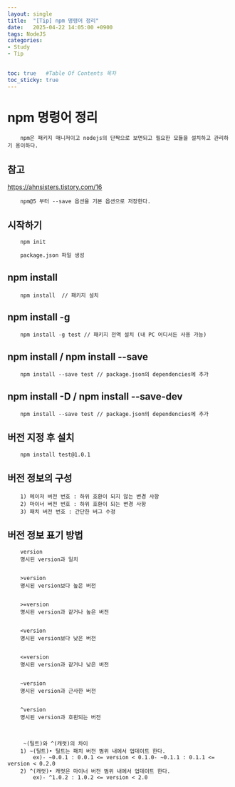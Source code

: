 ```yaml
---
layout: single
title:  "[Tip] npm 명령어 정리"
date:   2025-04-22 14:05:00 +0900
tags: NodeJS 
categories: 
- Study
- Tip

  
toc: true   #Table Of Contents 목차
toc_sticky: true
---
```


# npm 명령어 정리

```
    npm은 패키지 매니저이고 nodejs의 단짝으로 보면되고 필요한 모듈을 설치하고 관리하기 용이하다.
```
## 참고
<https://ahnsisters.tistory.com/16>
```
    npm@5 부터 --save 옵션을 기본 옵션으로 저장한다.
```
## 시작하기
```bash
    npm init
    
    package.json 파일 생성
```

## npm install
```
    npm install  // 패키지 설치
```

## npm install -g
```
    npm install -g test // 패키지 전역 설치 (내 PC 어디서든 사용 가능)
```

## npm install  / npm install --save
```
    npm install --save test // package.json의 dependencies에 추가
```

## npm install -D / npm install --save-dev
```
    npm install --save test // package.json의 dependencies에 추가
```

## 버전 지정 후 설치
```
    npm install test@1.0.1
```

## 버전 정보의 구성
```
    1) 메이저 버전 번호 : 하위 호환이 되지 않는 변경 사항
    2) 마이너 버전 번호 : 하위 호환이 되는 변경 사항
    3) 패치 버전 번호 : 간단한 버그 수정
```

## 버전 정보 표기 방법
```
    version
    명시된 version과 일치


    >version
    명시된 version보다 높은 버전


    >=version
    명시된 version과 같거나 높은 버전


    <version
    명시된 version보다 낮은 버전


    <=version
    명시된 version과 같거나 낮은 버전


    ~version
    명시된 version과 근사한 버전


    ^version
    명시된 version과 호횐되는 버전



     ~(틸트)와 ^(캐럿)의 차이
    1) ~(틸트)• 틸트는 패치 버전 범위 내에서 업데이트 한다.
        ex)- ~0.0.1 : 0.0.1 <= version < 0.1.0- ~0.1.1 : 0.1.1 <= version < 0.2.0
    2) ^(캐럿)• 캐럿은 마이너 버전 범위 내에서 업데이트 한다.
        ex)- ^1.0.2 : 1.0.2 <= version < 2.0
```
